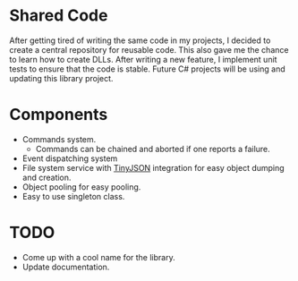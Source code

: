 # Shared Code
After getting tired of writing the same code in my projects, I decided to create a central repository for reusable code. This also gave me the chance to learn how to create DLLs. After writing a new feature, I implement unit tests to ensure that the code is stable. Future C# projects will be using and updating this library project. 

# Components
- Commands system.
  - Commands can be chained and aborted if one reports a failure.
- Event dispatching system
- File system service with [TinyJSON](https://github.com/pbhogan/TinyJSON) integration for easy object dumping and creation.
- Object pooling for easy pooling.
- Easy to use singleton class.

# TODO
- Come up with a cool name for the library.
- Update documentation.
